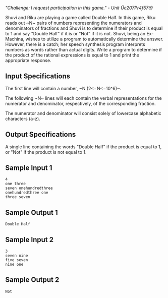 *"Challenge: I request participation in this game." - Unit Üc207Pr4f57t9*

Shuvi and Riku are playing a game called Double Half. In this game, Riku reads out ~N~ pairs of numbers representing the numerators and denominators of fractions and Shuvi is to determine if their product is equal to 1 and say "Double Half" if it is or "Not" if it is not. Shuvi, being an Ex-Machina, wishes to utilize a program to automatically determine the answer. However, there is a catch; her speech synthesis program interprets numbers as words rather than actual digits. Write a program to determine if the product of the rational expressions is equal to 1 and print the appropriate response.

## Input Specifications
The first line will contain a number, ~N (2<=N<=10^6)~.

The following ~N~ lines will each contain the verbal representations for the numerator and denominator, respectively, of the corresponding fraction. 

The numerator and denominator will consist solely of lowercase alphabetic characters (a-z).

## Output Specifications
A single line containing the words "Double Half" if the product is equal to 1, or "Not" if the product is not equal to 1.

## Sample Input 1
```
4
one three
seven onehundredthree
onehundredthree one
three seven
```

## Sample Output 1
```
Double Half
```

## Sample Input 2
```
3
seven nine
five seven
nine one
```

## Sample Output 2
```
Not
```
